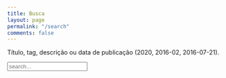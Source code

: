 ```yaml
---
title: Busca
layout: page
permalink: "/search"
comments: false
---
```


<p> Título, tag, descrição ou data de publicação (2020, 2016-02, 2016-07-21).
<!-- Html Elements for Search -->
<div id="search-container">
<input type="text" id="search-input" placeholder="search...">
<ul id="results-container"></ul>
</div>

<!-- Script pointing to search-script.js -->
<script src="{{site.baseurl}}/assets/js/simple-jekyll-search.min.js" type="text/javascript"></script>

<!-- Configuration -->
<script>
SimpleJekyllSearch({
  searchInput: document.getElementById('search-input'),
  resultsContainer: document.getElementById('results-container'),
  json: '{{site.baseurl}}/search.json'
})
</script> 
